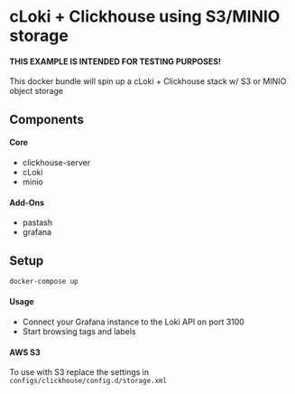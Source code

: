 # cLoki + Clickhouse using S3/MINIO storage

#### THIS EXAMPLE IS INTENDED FOR TESTING PURPOSES!

This docker bundle will spin up a cLoki + Clickhouse stack w/ S3 or MINIO object storage

## Components

#### Core
* clickhouse-server
* cLoki
* minio
#### Add-Ons
* pastash
* grafana

## Setup

```bash
docker-compose up
```

#### Usage

* Connect your Grafana instance to the Loki API on port 3100
* Start browsing tags and labels

#### AWS S3
To use with S3 replace the settings in `configs/clickhouse/config.d/storage.xml`
